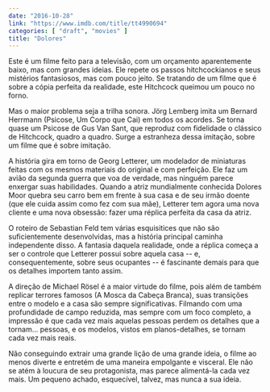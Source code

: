 ```yaml
---
date: "2016-10-28"
link: "https://www.imdb.com/title/tt4990694"
categories: [ "draft", "movies" ]
title: "Dolores"
---
```

Este é um filme feito para a televisão, com um orçamento aparentemente baixo, mas com grandes ideias. Ele repete os passos hitchcockianos e seus mistérios fantasiosos, mas com pouco jeito. Se tratando de um filme que é sobre a cópia perfeita da realidade, este Hitchcock queimou um pouco no forno.

Mas o maior problema seja a trilha sonora. Jörg Lemberg imita um Bernard Herrmann (Psicose, Um Corpo que Cai) em todos os acordes. Se torna quase um Psicose de Gus Van Sant, que reproduz com fidelidade o clássico de Hitchcock, quadro a quadro. Surge a estranheza dessa imitação, sobre um filme que é sobre imitação.

A história gira em torno de Georg Letterer, um modelador de miniaturas feitas com os mesmos materiais do original e com perfeição. Ele faz um avião da segunda guerra que voa de verdade, mas ninguém parece enxergar suas habilidades. Quando a atriz mundialmente conhecida Dolores Moor quebra seu carro bem em frente à sua casa e de seu irmão doente (que ele cuida assim como fez com sua mãe), Letterer tem agora uma nova cliente e uma nova obsessão: fazer uma réplica perfeita da casa da atriz.

O roteiro de Sebastian Feld tem várias esquisitices que não são suficientemente desenvolvidas, mas a história principal caminha independente disso. A fantasia daquela realidade, onde a réplica começa a ser o controle que Letterer possui sobre aquela casa -- e, consequentemente, sobre seus ocupantes -- é fascinante demais para que os detalhes importem tanto assim.

A direção de Michael Rösel é a maior virtude do filme, pois além de também replicar terrores famosos (A Mosca da Cabeça Branca), suas transições entre o modelo e a casa são sempre significativas. Filmando com uma profundidade de campo reduzida, mas sempre com um foco completo, a impressão é que cada vez mais aquelas pessoas perdem os detalhes que a tornam... pessoas, e os modelos, vistos em planos-detalhes, se tornam cada vez mais reais.

Não conseguindo extrair uma grande lição de uma grande ideia, o filme ao menos diverte e entretém de uma maneira empolgante e visceral. Ele não se atém à loucura de seu protagonista, mas parece alimentá-la cada vez mais. Um pequeno achado, esquecível, talvez, mas nunca a sua ideia.
